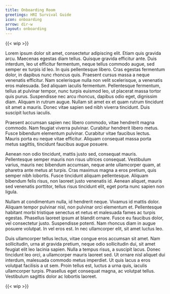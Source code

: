 ```yaml
---
title: Onboarding Room
greetings: HRI Survival Guide
icon: onboarding
arrow: dir-w
layout: onboarding
---
```


{{< wip >}}

Lorem ipsum dolor sit amet, consectetur adipiscing elit. Etiam quis gravida arcu. Maecenas egestas diam tellus. Quisque gravida efficitur ante. Duis interdum, leo ut efficitur fermentum, neque tellus commodo augue, sed semper ex turpis id leo. In quis pellentesque libero. Cras egestas fermentum dolor, in dapibus nunc rhoncus quis. Praesent cursus massa a neque venenatis efficitur. Nam scelerisque nulla non velit scelerisque, a venenatis eros malesuada. Sed aliquam iaculis fermentum. Pellentesque fermentum, tellus at pulvinar tempor, nunc turpis euismod leo, ut placerat massa tortor quis purus. Suspendisse nec arcu rhoncus, dapibus odio eget, dignissim diam. Aliquam in rutrum augue. Nullam sit amet ex et quam rutrum tincidunt sit amet a mauris. Donec vitae sapien sed nibh viverra tincidunt. Duis suscipit luctus iaculis.

Praesent accumsan sapien nec libero commodo, vitae hendrerit magna commodo. Nam feugiat viverra pulvinar. Curabitur hendrerit libero metus. Fusce bibendum elementum pulvinar. Curabitur vitae faucibus lectus. Mauris porta eu neque vitae efficitur. Aliquam consequat massa porta metus sagittis, tincidunt faucibus augue posuere.

Aenean non odio tincidunt, mattis justo sed, consequat mauris. Pellentesque semper mauris non risus ultrices consequat. Vestibulum varius, mauris nec bibendum accumsan, neque ante ullamcorper quam, at pharetra ante metus at turpis. Cras maximus magna a eros pretium, quis semper nibh lobortis. Fusce tincidunt aliquam pellentesque. Aliquam bibendum felis risus, non laoreet justo venenatis id. Aenean aliquet, mauris sed venenatis porttitor, tellus risus tincidunt elit, eget porta nunc sapien non ligula.

Nullam at condimentum nulla, id hendrerit neque. Vivamus id mattis dolor. Aliquam tempor pulvinar nisl, non pulvinar orci elementum et. Pellentesque habitant morbi tristique senectus et netus et malesuada fames ac turpis egestas. Phasellus laoreet ipsum at blandit ornare. Fusce eu faucibus dolor, vel consectetur justo. Suspendisse potenti. Nam rhoncus diam in augue posuere volutpat. In vel eros est. In nec ullamcorper elit, sit amet luctus leo.

Duis ullamcorper tellus lectus, vitae congue eros accumsan sit amet. Nam sollicitudin, urna at gravida pretium, neque odio sollicitudin dui, sit amet feugiat elit leo lacinia sapien. Nulla a tempus risus, a suscipit lacus. Donec tincidunt leo orci, a ullamcorper mauris laoreet sed. Ut ornare nisl aliquet dui interdum, malesuada commodo metus imperdiet. Ut quis lacus a eros volutpat facilisis a ut sem. Proin tellus est, luctus a urna quis, iaculis ullamcorper turpis. Phasellus eget consequat magna, ac volutpat tellus. Vestibulum sagittis dolor ac lobortis laoreet. 

{{< wip >}}
